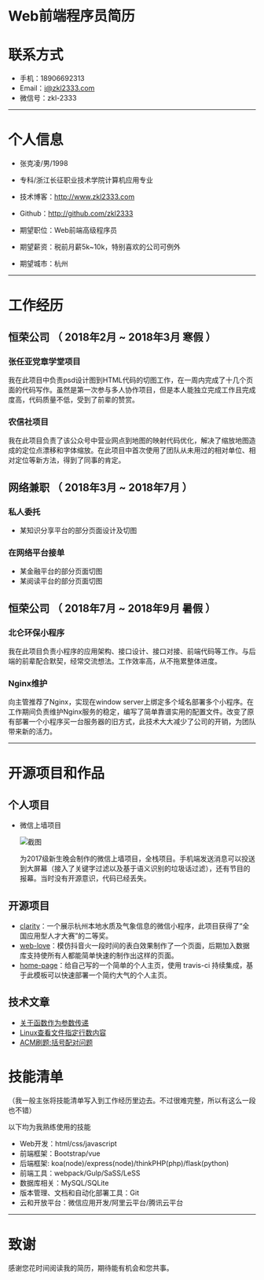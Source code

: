 # Web前端程序员简历

# 联系方式

- 手机：18906692313
- Email：i@zkl2333.com
- 微信号：zkl-2333

---

# 个人信息

 - 张克凌/男/1998 
 - 专科/浙江长征职业技术学院计算机应用专业
 - 技术博客：http://www.zkl2333.com
 - Github：http://github.com/zkl2333

 - 期望职位：Web前端高级程序员
 - 期望薪资：税前月薪5k~10k，特别喜欢的公司可例外
 - 期望城市：杭州

---

# 工作经历

## 恒荣公司 （ 2018年2月 ~ 2018年3月 寒假 ）

### 张任亚党章学堂项目
我在此项目中负责psd设计图到HTML代码的切图工作，在一周内完成了十几个页面的代码写作。虽然是第一次参与多人协作项目，但是本人能独立完成工作且完成度高，代码质量不低，受到了前辈的赞赏。


### 农信社项目 
我在此项目负责了该公众号中营业网点到地图的映射代码优化，解决了缩放地图造成的定位点漂移和字体缩放。在此项目中首次使用了团队从未用过的相对单位、相对定位等新方法，得到了同事的肯定。

## 网络兼职 （ 2018年3月 ~ 2018年7月 ）

### 私人委托
- 某知识分享平台的部分页面设计及切图
### 在网络平台接单
- 某金融平台的部分页面切图
- 某阅读平台的部分页面切图

## 恒荣公司 （ 2018年7月 ~ 2018年9月 暑假 ）

### 北仑环保小程序 
我在此项目负责小程序的应用架构、接口设计、接口对接、前端代码等工作。与后端的前辈配合默契，经常交流想法。工作效率高，从不拖累整体进度。


### Nginx维护
向主管推荐了Nginx，实现在window server上绑定多个域名部署多个小程序。在工作期间负责维护Nginx服务的稳定，编写了简单靠谱实用的配置文件。改变了原有部署一个小程序买一台服务器的旧方式，此技术大大减少了公司的开销，为团队带来新的活力。

---

# 开源项目和作品
## 个人项目

- 微信上墙项目

    ![截图](https://www.zkl2333.com/usr/uploads/2018/01/959558690.jpeg!/both/700x300)

    为2017级新生晚会制作的微信上墙项目，全栈项目。手机端发送消息可以投送到大屏幕（接入了关键字过滤以及基于语义识别的垃圾话过滤），还有节目的报幕。当时没有开源意识，代码已经丢失。

## 开源项目

 - [clarity](https://github.com/zkl2333/wxapp-clarity)：一个展示杭州本地水质及气象信息的微信小程序，此项目获得了“全国应用型人才大赛”的二等奖。
 - [web-love](https://github.com/zkl2333/web-love)：模仿抖音火一段时间的表白效果制作了一个页面，后期加入数据库支持使所有人都能简单快速的制作出这样的页面。
 - [home-page](https://github.com/zkl2333/home-page)：给自己写的一个简单的个人主页，使用 travis-ci 持续集成，基于此模板可以快速部署一个简约大气的个人主页。

## 技术文章

- [关于函数作为参数传递](https://www.zkl2333.com/1987.html)
- [Linux查看文件指定行数内容](https://www.zkl2333.com/1997.html)
- [ACM刷题:括号配对问题](https://www.zkl2333.com/1900.html)

# 技能清单
（我一般主张将技能清单写入到工作经历里边去。不过很难完整，所以有这么一段也不错）

以下均为我熟练使用的技能

- Web开发：html/css/javascript
- 前端框架：Bootstrap/vue
- 后端框架: koa(node)/express(node)/thinkPHP(php)/flask(python)
- 前端工具：webpack/Gulp/SaSS/LeSS
- 数据库相关：MySQL/SQLite
- 版本管理、文档和自动化部署工具：Git
- 云和开放平台：微信应用开发/阿里云平台/腾讯云平台

---

# 致谢
感谢您花时间阅读我的简历，期待能有机会和您共事。